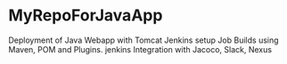 # MyRepoForJavaApp
Deployment of Java Webapp with Tomcat 
Jenkins setup
Job Builds using Maven, POM and Plugins.
jenkins Integration with Jacoco, Slack, Nexus
